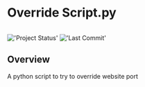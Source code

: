 # Override Script.py
<img src="">

!['Project Status'](https://img.shields.io/badge/Project%20Status-Completed-green)
!['Last Commit'](https://img.shields.io/github/last-commit/ismael616/Cybersec)



## Overview

A python script to try to override website port




